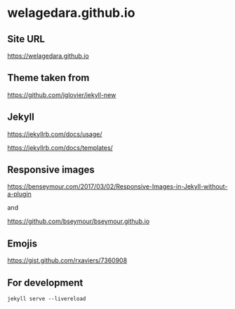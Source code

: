 # welagedara.github.io

## Site URL

https://welagedara.github.io

## Theme taken from 

https://github.com/jglovier/jekyll-new

## Jekyll

https://jekyllrb.com/docs/usage/

https://jekyllrb.com/docs/templates/

## Responsive images

https://benseymour.com/2017/03/02/Responsive-Images-in-Jekyll-without-a-plugin

and

https://github.com/bseymour/bseymour.github.io

## Emojis

https://gist.github.com/rxaviers/7360908

## For development

```
jekyll serve --livereload
```